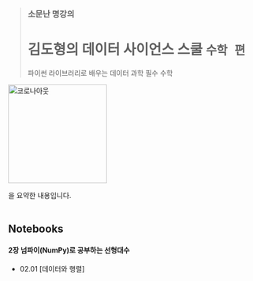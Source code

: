 > ### 소문난 명강의
> # 김도형의 데이터 사이언스 스쿨 `수학 편`
> 파이썬 라이브러리로 배우는 데이터 과학 필수 수학

<img width="200" alt="코로나아웃" src="https://user-images.githubusercontent.com/45453533/83346193-4eee2900-a355-11ea-9f35-b9f451aba048.png">

을 요약한 내용입니다.
<br><br>
## Notebooks
#### 2장 넘파이(NumPy)로 공부하는 선형대수
- 02.01 [데이터와 행렬]
